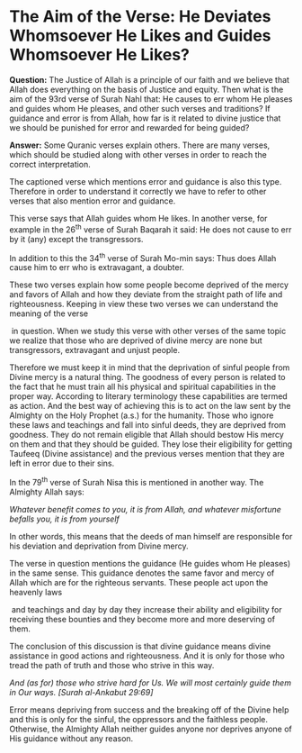 The Aim of the Verse: He Deviates Whomsoever He Likes and Guides Whomsoever He Likes?
=====================================================================================

**Question:** The Justice of Allah is a principle of our faith and we
believe that Allah does everything on the basis of Justice and equity.
Then what is the aim of the 93rd verse of Surah Nahl that: He causes to
err whom He pleases and guides whom He pleases, and other such verses
and traditions? If guidance and error is from Allah, how far is it
related to divine justice that we should be punished for error and
rewarded for being guided?

**Answer:** Some Quranic verses explain others. There are many verses,
which should be studied along with other verses in order to reach the
correct interpretation.

The captioned verse which mentions error and guidance is also this type.
Therefore in order to understand it correctly we have to refer to other
verses that also mention error and guidance.

This verse says that Allah guides whom He likes. In another verse, for
example in the 26<sup>th</sup> verse of Surah Baqarah it said: He does
not cause to err by it (any) except the transgressors.

In addition to this the 34<sup>th</sup> verse of Surah Mo-min says: Thus
does Allah cause him to err who is extravagant, a doubter.

These two verses explain how some people become deprived of the mercy
and favors of Allah and how they deviate from the straight path of life
and righteousness. Keeping in view these two verses we can understand
the meaning of the verse

 in question. When we study this verse with other verses of the same
topic we realize that those who are deprived of divine mercy are none
but transgressors, extravagant and unjust people.

Therefore we must keep it in mind that the deprivation of sinful people
from Divine mercy is a natural thing. The goodness of every person is
related to the fact that he must train all his physical and spiritual
capabilities in the proper way. According to literary terminology these
capabilities are termed as action. And the best way of achieving this is
to act on the law sent by the Almighty on the Holy Prophet (a.s.) for
the humanity. Those who ignore these laws and teachings and fall into
sinful deeds, they are deprived from goodness. They do not remain
eligible that Allah should bestow His mercy on them and that they should
be guided. They lose their eligibility for getting Taufeeq (Divine
assistance) and the previous verses mention that they are left in error
due to their sins.

In the 79<sup>th</sup> verse of Surah Nisa this is mentioned in another
way. The Almighty Allah says:

*Whatever benefit comes to you, it is from Allah, and whatever
misfortune befalls you, it is from yourself*

In other words, this means that the deeds of man himself are responsible
for his deviation and deprivation from Divine mercy.

The verse in question mentions the guidance (He guides whom He pleases)
in the same sense. This guidance denotes the same favor and mercy of
Allah which are for the righteous servants. These people act upon the
heavenly laws

 and teachings and day by day they increase their ability and
eligibility for receiving these bounties and they become more and more
deserving of them.

The conclusion of this discussion is that divine guidance means divine
assistance in good actions and righteousness. And it is only for those
who tread the path of truth and those who strive in this way.

*And (as for) those who strive hard for Us. We will most certainly guide
them in Our ways. [Surah al-Ankabut 29:69]*

Error means depriving from success and the breaking off of the Divine
help and this is only for the sinful, the oppressors and the faithless
people. Otherwise, the Almighty Allah neither guides anyone nor deprives
anyone of His guidance without any reason.
